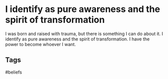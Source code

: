 # I identify as pure awareness and the spirit of transformation

I was born and raised with trauma, but there is something I can do about it. I identify as pure awareness and the spirit of transformation. I have the power to become whoever I want.  

## Tags
#beliefs
